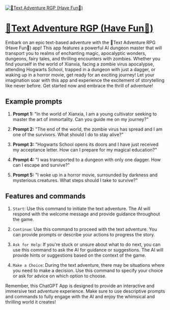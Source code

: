 [![🔮Text Adventure RGP (Have Fun🥳)](https://files.oaiusercontent.com/file-FszYWmfW8BtJtGICWoWDJe8j?se=2123-10-20T09%3A15%3A04Z&sp=r&sv=2021-08-06&sr=b&rscc=max-age%3D31536000%2C%20immutable&rscd=attachment%3B%20filename%3D72446edb-cbb1-41f9-830c-3343ced4be6e.png&sig=NGn/AeupYtfWLmvss9LxCU9idQ74B0AjEPl%2B3dbbHsc%3D)](https://chat.openai.com/g/g-GHU0OGQMS-text-adventure-rgp-have-fun)

# [🔮Text Adventure RGP (Have Fun🥳)](https://chat.openai.com/g/g-GHU0OGQMS-text-adventure-rgp-have-fun)

Embark on an epic text-based adventure with the 🔮Text Adventure RPG (Have Fun🥳) app! This app features a powerful AI dungeon master that will transport you to realms of enchanting magic, apocalyptic wonders, dungeons, fairy tales, and thrilling encounters with zombies. Whether you find yourself in the world of Xianxia, facing a zombie virus apocalypse, attending Hogwarts School, trapped in a dungeon with just a dagger, or waking up in a horror movie, get ready for an exciting journey! Let your imagination soar with this app and experience the excitement of storytelling like never before. Get started now and embrace the thrill of adventure!

## Example prompts

1. **Prompt 1:** "In the world of Xianxia, I am a young cultivator seeking to master the art of immortality. Can you guide me on my journey?"

2. **Prompt 2:** "The end of the world, the zombie virus has spread and I am one of the survivors. What should I do to stay alive?"

3. **Prompt 3:** "Hogwarts School opens its doors and I have just received my acceptance letter. How can I prepare for my magical education?"

4. **Prompt 4:** "I was transported to a dungeon with only one dagger. How can I escape and survive?"

5. **Prompt 5:** "I woke up in a horror movie, surrounded by darkness and mysterious creatures. What steps should I take to survive?"

## Features and commands

1. `Start`: Use this command to initiate the text adventure. The AI will respond with the welcome message and provide guidance throughout the game.

2. `Continue`: Use this command to proceed with the text adventure. You can provide prompts or describe your actions to progress the story.

3. `Ask for Help`: If you're stuck or unsure about what to do next, you can use this command to ask the AI for guidance or suggestions. The AI will provide hints or suggestions based on the context of the game.

4. `Make a Choice`: During the text adventure, there may be situations where you need to make a decision. Use this command to specify your choice or ask for advice on which option to choose.

Remember, this ChatGPT App is designed to provide an interactive and immersive text adventure experience. Make sure to use descriptive prompts and commands to fully engage with the AI and enjoy the whimsical and thrilling world it creates!